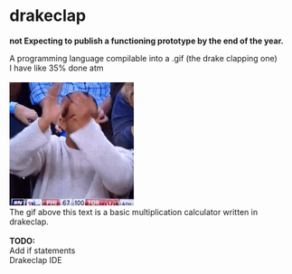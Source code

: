 # drakeclap
<b>not Expecting to publish a functioning prototype by the end of the year.</b> <br>

A programming language compilable into a .gif (the drake clapping one) <br>
I have like 35% done atm<br><br>
<img src="https://raw.githubusercontent.com/josefpython/drakeclap/main/py/compiled.gif"> <br>
The gif above this text is a basic multiplication calculator written in drakeclap. <br><br>
<b>TODO:</b><br> Add if statements <br> Drakeclap IDE
